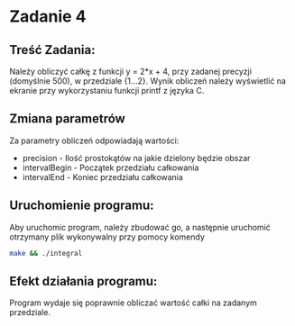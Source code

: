 # Zadanie 4

## Treść Zadania:
Należy obliczyć całkę z funkcji y = 2*x + 4, przy zadanej precyzji (domyślnie 500), w przedziale {1...2}. Wynik obliczeń należy wyświetlić na ekranie przy wykorzystaniu funkcji printf z języka C.

## Zmiana parametrów
Za parametry obliczeń odpowiadają wartości:
* precision - Ilość prostokątów na jakie dzielony będzie obszar
* intervalBegin - Początek przedziału całkowania
* intervalEnd - Koniec przedziału całkowania

## Uruchomienie programu:
Aby uruchomic program, należy zbudować go, a następnie uruchomić otrzymany plik wykonywalny przy pomocy komendy
```bash
make && ./integral
```

## Efekt działania programu:
Program wydaje się poprawnie obliczać wartość całki na zadanym przedziale.
